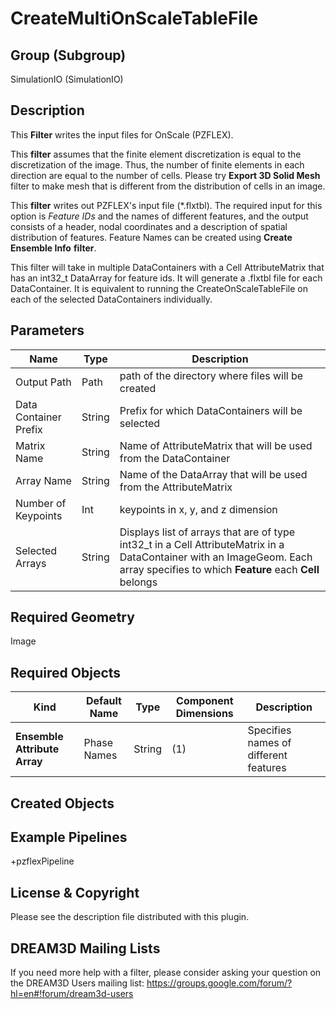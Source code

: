 # CreateMultiOnScaleTableFile #

## Group (Subgroup) ##

SimulationIO (SimulationIO)

## Description ##

This **Filter** writes the input files for OnScale (PZFLEX).

This **filter** assumes that the finite element discretization is equal to the discretization of the image. Thus, the number of finite elements in each direction are equal to the number of cells. Please try **Export 3D Solid Mesh** filter to make mesh that is different from the distribution of cells in an image.

This **filter** writes out PZFLEX's input file (*.flxtbl). The required input for this option is *Feature IDs* and the names of different features, and the output consists of a header, nodal coordinates and a description of spatial distribution of features. Feature Names can be created using **Create Ensemble Info** **filter**. 

This filter will take in multiple DataContainers with a Cell AttributeMatrix that has an int32_t DataArray for feature ids. It will generate a .flxtbl file for each DataContainer. It is equivalent to running the CreateOnScaleTableFile on each of the selected DataContainers individually.

## Parameters ##

| Name | Type | Description |
|------|------|------|
| Output Path | Path | path of the directory where files will be created |
| Data Container Prefix | String | Prefix for which DataContainers will be selected |
| Matrix Name | String | Name of AttributeMatrix that will be used from the DataContainer |
| Array Name | String | Name of the DataArray that will be used from the AttributeMatrix |
| Number of Keypoints | Int | keypoints in x, y, and z dimension |
| Selected Arrays | String | Displays list of arrays that are of type int32_t in a Cell AttributeMatrix in a DataContainer with an ImageGeom. Each array specifies to which **Feature** each **Cell** belongs |


## Required Geometry ##

Image

## Required Objects ##

| Kind | Default Name | Type | Component Dimensions | Description |
|------|--------------|-------------|---------|-----|
| **Ensemble Attribute Array** | Phase Names | String | (1) |  Specifies names of different features |

## Created Objects ##

## Example Pipelines ##
+pzflexPipeline

## License & Copyright ##

Please see the description file distributed with this plugin.

## DREAM3D Mailing Lists ##

If you need more help with a filter, please consider asking your question on the DREAM3D Users mailing list:
https://groups.google.com/forum/?hl=en#!forum/dream3d-users
